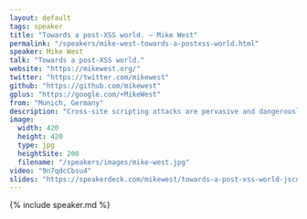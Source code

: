 ```yaml
---
layout: default
tags: speaker
title: "Towards a post-XSS world. – Mike West"
permalink: "/speakers/mike-west-towards-a-postxss-world.html"
speaker: Mike West
talk: "Towards a post-XSS world."
website: "https://mikewest.org/"
twitter: "https://twitter.com/mikewest"
github: "https://github.com/mikewest"
gplus: "https://google.com/+MikeWest"
from: "Munich, Germany"
description: "Cross-site scripting attacks are pervasive and dangerously exploitable threats to modern web applications, undermining the critical assumption that your app's code is actually under your control. But you know that already; you're likely playing whack-a-mole right now with one of the dozens of potential attack vectors your app exposes.\n\nHappily, we're _this close_ to eradicating XSS with some new tools like Content Security Policy. Come spend a half-hour of your life learning how you can stop worrying about maliciously injected script. You'll be glad you did!"
image:
  width: 420
  height: 420
  type: jpg
  heightSite: 200
  filename: "/speakers/images/mike-west.jpg"
video: "9n7qdcCbsu4"
slides: "https://speakerdeck.com/mikewest/towards-a-post-xss-world-jsconf-eu-2013"
---
```


{% include speaker.md %}

